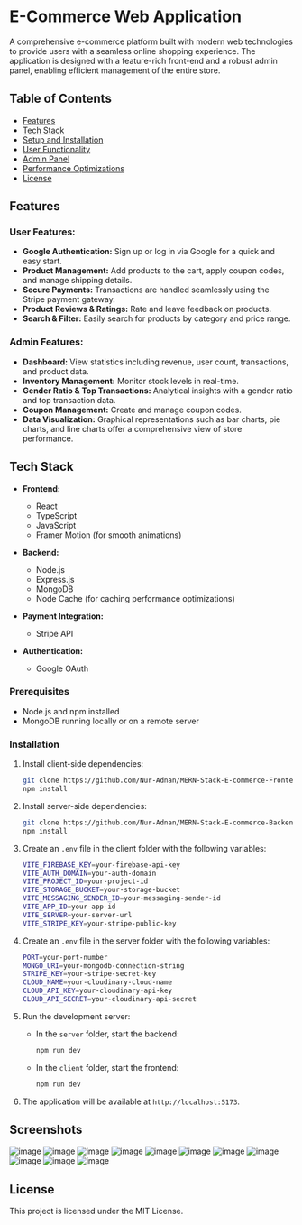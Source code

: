 # E-Commerce Web Application

A comprehensive e-commerce platform built with modern web technologies to provide users with a seamless online shopping experience. The application is designed with a feature-rich front-end and a robust admin panel, enabling efficient management of the entire store.

## Table of Contents

- [Features](#features)
- [Tech Stack](#tech-stack)
- [Setup and Installation](#setup-and-installation)
- [User Functionality](#user-functionality)
- [Admin Panel](#admin-panel)
- [Performance Optimizations](#performance-optimizations)
- [License](#license)

## Features

### User Features:
- **Google Authentication:** Sign up or log in via Google for a quick and easy start.
- **Product Management:** Add products to the cart, apply coupon codes, and manage shipping details.
- **Secure Payments:** Transactions are handled seamlessly using the Stripe payment gateway.
- **Product Reviews & Ratings:** Rate and leave feedback on products.
- **Search & Filter:** Easily search for products by category and price range.

### Admin Features:
- **Dashboard:** View statistics including revenue, user count, transactions, and product data.
- **Inventory Management:** Monitor stock levels in real-time.
- **Gender Ratio & Top Transactions:** Analytical insights with a gender ratio and top transaction data.
- **Coupon Management:** Create and manage coupon codes.
- **Data Visualization:** Graphical representations such as bar charts, pie charts, and line charts offer a comprehensive view of store performance.

## Tech Stack

- **Frontend:**
  - React
  - TypeScript
  - JavaScript
  - Framer Motion (for smooth animations)
  
- **Backend:**
  - Node.js
  - Express.js
  - MongoDB
  - Node Cache (for caching performance optimizations)
  
- **Payment Integration:**
  - Stripe API
  
- **Authentication:**
  - Google OAuth
 
### Prerequisites
- Node.js and npm installed
- MongoDB running locally or on a remote server

### Installation

1. Install client-side dependencies:
    ```bash
    git clone https://github.com/Nur-Adnan/MERN-Stack-E-commerce-Frontend.git
    npm install
    ```

2. Install server-side dependencies:
    ```bash
    git clone https://github.com/Nur-Adnan/MERN-Stack-E-commerce-Backend.git
    npm install
    ```

3. Create an `.env` file in the client folder with the following variables:
    ```bash
    VITE_FIREBASE_KEY=your-firebase-api-key
    VITE_AUTH_DOMAIN=your-auth-domain
    VITE_PROJECT_ID=your-project-id
    VITE_STORAGE_BUCKET=your-storage-bucket
    VITE_MESSAGING_SENDER_ID=your-messaging-sender-id
    VITE_APP_ID=your-app-id
    VITE_SERVER=your-server-url
    VITE_STRIPE_KEY=your-stripe-public-key
    ```

4. Create an `.env` file in the server folder with the following variables:
    ```bash
    PORT=your-port-number
    MONGO_URI=your-mongodb-connection-string
    STRIPE_KEY=your-stripe-secret-key
    CLOUD_NAME=your-cloudinary-cloud-name
    CLOUD_API_KEY=your-cloudinary-api-key
    CLOUD_API_SECRET=your-cloudinary-api-secret
    ```

5. Run the development server:
    - In the `server` folder, start the backend:
      ```bash
      npm run dev
      ```

    - In the `client` folder, start the frontend:
      ```bash
      npm run dev
      ```

6. The application will be available at `http://localhost:5173`.

## Screenshots

![image](https://github.com/user-attachments/assets/6614090a-e193-4878-94b5-f6e4818e871b)
![image](https://github.com/user-attachments/assets/c6e3d263-aa63-4bf9-9d9b-c929c3d8d64d)
![image](https://github.com/user-attachments/assets/8e0d524f-5397-44d3-bb28-37e923e6298c)
![image](https://github.com/user-attachments/assets/f894503c-c50c-4921-90e8-5d73be667c57)
![image](https://github.com/user-attachments/assets/c674fa01-775d-4b84-b8ae-4f046af58f03)
![image](https://github.com/user-attachments/assets/6f72ee90-4ad2-4929-bddd-21047b22c39c)
![image](https://github.com/user-attachments/assets/cf3e387d-32a2-4556-8356-80b076c6c999)
![image](https://github.com/user-attachments/assets/54fa5996-102a-420c-b79c-8891feeb7fcb)
![image](https://github.com/user-attachments/assets/f88ec362-14e2-43ef-b43f-9e333b381a7b)
![image](https://github.com/user-attachments/assets/9b9e36a0-5530-4f2f-a984-ae886cf1d284)
![image](https://github.com/user-attachments/assets/64f5e816-fa64-47d2-9c6f-6009937b9111)

## License

This project is licensed under the MIT License.
